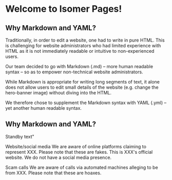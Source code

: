 # Welcome to Isomer Pages!

## Why Markdown and YAML?

Traditionally, in order to edit a website, one had to write in pure HTML. This is challenging for website administrators who had limited experience with HTML as it is not immediately readable or intuitive to non-experienced users. 

Our team decided to go with Markdown (.md) – more human readable syntax – so as to empower non-technical website administrators.

While Markdown is appropriate for writing long segments of text, it alone does not allow users to edit small details of the website (e.g. change the hero-banner image) without diving into the HTML.

We therefore chose to supplement the Markdown syntax with YAML (.yml) – yet another human readable syntax. 

## Why Markdown and YAML?
Standby text"

Website/social media
We are aware of online platforms claiming to represent XXX. Please note that these are fakes. This is XXX's official website. We do not have a social media presence.

Scam calls
We are aware of calls via automated machines alleging to be from XXX. Please note that these are hoaxes.
